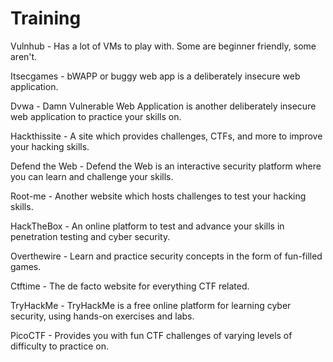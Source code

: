 # Training

Vulnhub - Has a lot of VMs to play with. Some are beginner friendly, some aren't.

Itsecgames - bWAPP or buggy web app is a deliberately insecure web application.

Dvwa - Damn Vulnerable Web Application is another deliberately insecure web application to practice your skills on.

Hackthissite - A site which provides challenges, CTFs, and more to improve your hacking skills.

Defend the Web - Defend the Web is an interactive security platform where you can learn and challenge your skills.

Root-me - Another website which hosts challenges to test your hacking skills.

HackTheBox - An online platform to test and advance your skills in penetration testing and cyber security.

Overthewire - Learn and practice security concepts in the form of fun-filled games.

Ctftime - The de facto website for everything CTF related.

TryHackMe - TryHackMe is a free online platform for learning cyber security, using hands-on exercises and labs.

PicoCTF - Provides you with fun CTF challenges of varying levels of difficulty to practice on.
